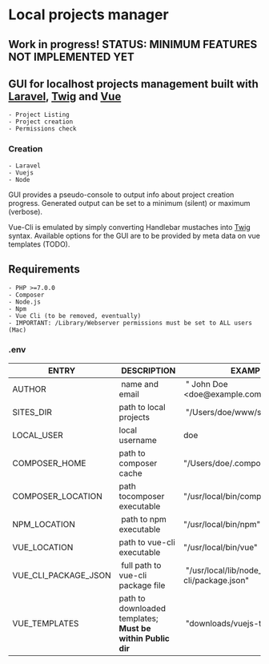 # Local projects manager

## Work in progress! **STATUS:** MINIMUM FEATURES NOT IMPLEMENTED YET

## GUI for localhost projects management built with [Laravel](https://laravel.com/), [Twig](https://twig.symfony.com/) and [Vue](https://vuejs.org/)

    - Project Listing
    - Project creation
    - Permissions check

### Creation

    - Laravel
    - Vuejs
    - Node

GUI provides a pseudo-console to output info about project creation progress.
Generated output can be set to a minimum (silent) or maximum (verbose).

Vue-Cli is emulated by simply converting Handlebar mustaches into [Twig](https://twig.symfony.com/) syntax.
Available options for the GUI are to be provided by meta data on vue templates (TODO).


## Requirements

    - PHP >=7.0.0
    - Composer
    - Node.js
    - Npm
    - Vue Cli (to be removed, eventually)
    - IMPORTANT: /Library/Webserver permissions must be set to ALL users (Mac)

### .env

ENTRY | DESCRIPTION | EXAMPLE
------|-------------|--------------
AUTHOR | name and email | " John Doe &lt;doe&#64;example.com&gt;"
SITES_DIR | path to local projects | "/Users/doe/www/sites"
LOCAL_USER | local username | doe
COMPOSER_HOME | path to composer cache | "/Users/doe/.composer"
COMPOSER_LOCATION | path tocomposer executable | "/usr/local/bin/composer.phar"
NPM_LOCATION | path to npm executable | "/usr/local/bin/npm"
VUE_LOCATION | path to vue-cli executable | "/usr/local/bin/vue"
VUE_CLI_PACKAGE_JSON | full path to vue-cli package file | "/usr/local/lib/node_modules/vue-cli/package.json"
VUE_TEMPLATES | path to downloaded templates; **Must be within Public dir** | "downloads/vuejs-templates"
